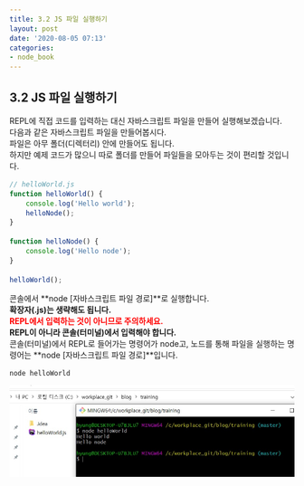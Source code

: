 ```yaml
---
title: 3.2 JS 파일 실행하기
layout: post
date: '2020-08-05 07:13'
categories:
- node_book
---
```


## 3.2 JS 파일 실행하기

REPL에 직접 코드를 입력하는 대신 자바스크립트 파일을 만들어 실행해보겠습니다.  
다음과 같은 자바스크립트 파일을 만들어봅시다.  
파일은 아무 폴더(디렉터리) 안에 만들어도 됩니다.  
하지만 예제 코드가 많으니 따로 폴더를 만들어 파일들을 모아두는 것이 편리할 것입니다.

```javascript
// helloWorld.js
function helloWorld() {
    console.log('Hello world');
    helloNode();
}

function helloNode() {
    console.log('Hello node');
}

helloWorld();
```

콘솔에서 **node [자바스크립트 파일 경로]**로 실행합니다.  
**확장자(.js)는 생략해도 됩니다.**  
**<span style="color:red">REPL에서 입력하는 것이 아니므로 주의하세요.</span>**  
**REPL이 아니라 콘솔(터미널)에서 입력해야 합니다.**  
콘솔(터미널)에서 REPL로 들어가는 명령어가 node고, 노드를 통해 파일을 실행하는 명령어는 **node [자바스크립트 파일 경로]**입니다.

```bash
node helloWorld
```

![](/static/img/nodebook/image29.jpg)